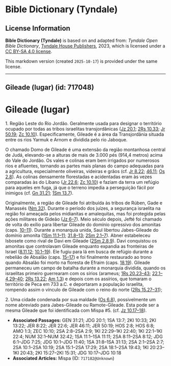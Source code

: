 # Bible Dictionary (Tyndale)

## License Information

**Bible Dictionary (Tyndale)** is based on and adapted from: _Tyndale Open Bible Dictionary_, [Tyndale House Publishers](https://tyndaleopenresources.com/), 2023, which is licensed under a [CC BY-SA 4.0 license](https://creativecommons.org/licenses/by-sa/4.0/legalcode.en).

This markdown version (created `2025-10-17`) is provided under the same license.



--------------------------------

## Gileade (lugar) (id: 717048)

Gileade (lugar)
===============

1\. Região Leste do Rio Jordão. Geralmente usada para designar o território ocupado por todas as tribos israelitas transjordânicas ([Jz 20\.1](https://ref.ly/Judg20:1); [2Rs 10\.33](https://ref.ly/2Kgs10:33); [Jr 50\.19](https://ref.ly/Jer50:19); [Zc 10\.10](https://ref.ly/Zech10:10)). Especificamente, Gileade é a área da Transjordânia situada entre os rios Yarmuk e Arnom e dividida pelo rio Jaboque.

O chamado Domo de Gileade é uma extensão da região montanhosa central de Judá, elevando\-se a alturas de mais de 3\.000 pés (914,4 metros) acima do Vale do Jordão. Os vales e colinas eram bem irrigados por numerosos rios e afluentes, tornando as partes mais planas do campo adequadas para a agricultura, especialmente oliveiras, videiras e grãos (cf. [Jr 8\.22](https://ref.ly/Jer8:22); [46\.11](https://ref.ly/Jer46:11); [Os 2\.8](https://ref.ly/Hos2:8)). As colinas densamente florestadas e acidentadas eram às vezes comparadas às do Líbano ([Jr 22\.6](https://ref.ly/Jer22:6); [Zc 10\.10](https://ref.ly/Zech10:10)) e faziam da terra um refúgio para aqueles em fuga, já que o terreno impedia a perseguição fácil por inimigos (cf. [Gn 31\.21](https://ref.ly/Gen31:21); [1Sm 13\.7](https://ref.ly/1Sam13:7)).

Originalmente, a região de Gileade foi atribuída às tribos de Rúben, Gade e Manassés ([Nm 32](https://ref.ly/Num32:1-Num32:42)). Durante o período dos juízes, a segurança israelita na região foi ameaçada pelos midianitas e amalequitas, mas foi protegida pelas ações militares de Gideão ([Jz 6–7](https://ref.ly/Judg6:1-Judg7:25)). Meio século depois, Jefté foi chamado de volta do exílio para libertar Gileade do domínio opressivo dos amonitas (caps. [10–11](https://ref.ly/Judg10:1-Judg11:40)). Durante a monarquia unida, Saul libertou Jabes\-Gileade do domínio amonita ([1Sm 11\.1–11](https://ref.ly/1Sam11:1-1Sam11:11); [31\.8–13](https://ref.ly/1Sam31:8-1Sam31:13); [2Sm 2\.1–7](https://ref.ly/2Sam2:1-2Sam2:7)). Abner estabeleceu Isbosete como rival de Davi em Gileade ([2Sm 2\.8,9](https://ref.ly/2Sam2:8-2Sam2:9)). Davi conquistou os amonitas que controlavam Gileade enquanto expandia as fronteiras de Israel ([8\.11,12](https://ref.ly/2Sam8:11-2Sam8:12); [10\.1–19](https://ref.ly/2Sam10:1-2Sam10:19)). Ele fugiu para lá em busca de refúgio durante a rebelião de Absalão (caps. [15–17](https://ref.ly/2Sam15:1-2Sam17:29)) e foi finalmente restaurado ao trono quando Absalão foi morto na floresta de Efraim (caps. [18,19](https://ref.ly/2Sam18:1-2Sam19:43)). Gileade permaneceu um campo de batalha durante a monarquia dividida, quando os israelitas primeiro guerrearam com os sírios (arameus; [1Rs 20\.23–43](https://ref.ly/1Kgs20:23-1Kgs20:43); [22\.1–4,29–40](https://ref.ly/1Kgs22:1-1Kgs22:4,1Kgs22:29-1Kgs22:40); [2Rs 13\.22](https://ref.ly/2Kgs13:22); [Am 1\.3](https://ref.ly/Amos1:3)) e depois com os assírios, que tomaram o território de Peca em 733 a.C. e deportaram a população israelita, rompendo assim o vínculo de Gileade com o reino do norte ([2Rs 15\.27–31](https://ref.ly/2Kgs15:27-2Kgs15:31));

2\. Uma cidade condenada por sua maldade ([Os 6\.8](https://ref.ly/Hos6:8)), possivelmente um nome abreviado para Jabes\-Gileade ou Ramote\-Gileade. Esta pode ser a mesma Gileade que foi identificada com Mispa \#5\. (cf. [Jz 10\.17–18](https://ref.ly/Judg10:17-Judg10:18)).

* **Associated Passages:** GEN 31:21; JDG 20:1; 1SA 13:7; 2KI 10:33; 2KI 13:22; JER 8:22; JER 22:6; JER 46:11; JER 50:19; HOS 2:8; HOS 6:8; AMO 1:3; ZEC 10:10; 2SA 2:8–2SA 2:9; 1KI 22:29–1KI 22:40; 1KI 22:1–1KI 22:4; NUM 32:1–NUM 32:42; 1SA 11:1–1SA 11:11; 2SA 8:11–2SA 8:12; JDG 6:1–JDG 7:25; JDG 10:1–JDG 11:40; 1SA 31:8–1SA 31:13; 2SA 2:1–2SA 2:7; 2SA 10:1–2SA 10:19; 2SA 15:1–2SA 17:29; 2SA 18:1–2SA 19:43; 1KI 20:23–1KI 20:43; 2KI 15:27–2KI 15:31; JDG 10:17–JDG 10:18
* **Associated Articles:** Mispa (ID: `717182@Unknown`)

